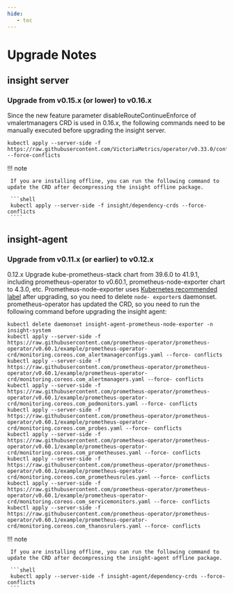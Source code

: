 ```yaml
---
hide:
   - toc
---
```


# Upgrade Notes

## insight server

### Upgrade from v0.15.x (or lower) to v0.16.x

Since the new feature parameter disableRouteContinueEnforce of vmalertmanagers CRD is used in 0.16.x, the following commands need to be manually executed before upgrading the insight server.

```shell
kubectl apply --server-side -f https://raw.githubusercontent.com/VictoriaMetrics/operator/v0.33.0/config/crd/bases/operator.victoriametrics.com_vmalertmanagers.yaml --force-conflicts
```

!!! note

     If you are installing offline, you can run the following command to update the CRD after decompressing the insight offline package.
    
     ```shell
     kubectl apply --server-side -f insight/dependency-crds --force-conflicts
     ````

## insight-agent

### Upgrade from v0.11.x (or earlier) to v0.12.x

0.12.x Upgrade kube-prometheus-stack chart from 39.6.0 to 41.9.1, including prometheus-operator to v0.60.1, prometheus-node-exporter chart to 4.3.0, etc.
  Prometheus-node-exporter uses [Kubernetes recommended label](https://kubernetes.io/docs/concepts/overview/working-with-objects/common-labels/) after upgrading, so you need to delete `node- exporter`s daemonset.
  prometheus-operator has updated the CRD, so you need to run the following command before upgrading the insight agent:

```shell linenums="1"
kubectl delete daemonset insight-agent-prometheus-node-exporter -n insight-system
kubectl apply --server-side -f https://raw.githubusercontent.com/prometheus-operator/prometheus-operator/v0.60.1/example/prometheus-operator-crd/monitoring.coreos.com_alertmanagerconfigs.yaml --force- conflicts
kubectl apply --server-side -f https://raw.githubusercontent.com/prometheus-operator/prometheus-operator/v0.60.1/example/prometheus-operator-crd/monitoring.coreos.com_alertmanagers.yaml --force- conflicts
kubectl apply --server-side -f https://raw.githubusercontent.com/prometheus-operator/prometheus-operator/v0.60.1/example/prometheus-operator-crd/monitoring.coreos.com_podmonitors.yaml --force- conflicts
kubectl apply --server-side -f https://raw.githubusercontent.com/prometheus-operator/prometheus-operator/v0.60.1/example/prometheus-operator-crd/monitoring.coreos.com_probes.yaml --force- conflicts
kubectl apply --server-side -f https://raw.githubusercontent.com/prometheus-operator/prometheus-operator/v0.60.1/example/prometheus-operator-crd/monitoring.coreos.com_prometheuses.yaml --force- conflicts
kubectl apply --server-side -f https://raw.githubusercontent.com/prometheus-operator/prometheus-operator/v0.60.1/example/prometheus-operator-crd/monitoring.coreos.com_prometheusrules.yaml --force- conflicts
kubectl apply --server-side -f https://raw.githubusercontent.com/prometheus-operator/prometheus-operator/v0.60.1/example/prometheus-operator-crd/monitoring.coreos.com_servicemonitors.yaml --force- conflicts
kubectl apply --server-side -f https://raw.githubusercontent.com/prometheus-operator/prometheus-operator/v0.60.1/example/prometheus-operator-crd/monitoring.coreos.com_thanosrulers.yaml --force- conflicts
```

!!! note

     If you are installing offline, you can run the following command to update the CRD after decompressing the insight-agent offline package.
    
     ```shell
     kubectl apply --server-side -f insight-agent/dependency-crds --force-conflicts
     ```
  
